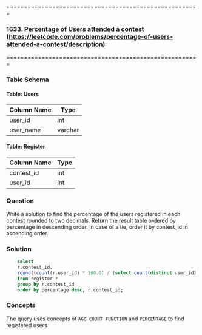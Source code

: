 =======================================================
### 1633. Percentage of Users attended a contest (https://leetcode.com/problems/percentage-of-users-attended-a-contest/description)
=======================================================

### Table Schema

#### Table: Users

| Column Name | Type    |
|-------------|---------|
| user_id     | int     |
| user_name   | varchar |

#### Table: Register

| Column Name | Type    |
|-------------|---------|
| contest_id  | int     |
| user_id     | int     |

### Question

Write a solution to find the percentage of the users registered in each contest rounded to two decimals.
Return the result table ordered by percentage in descending order. In case of a tie, order it by contest_id in ascending order.

### Solution

```sql
    select 
    r.contest_id, 
    round((count(r.user_id) * 100.0) / (select count(distinct user_id) from users), 2) as percentage
    from register r
    group by r.contest_id
    order by percentage desc, r.contest_id;
```

### Concepts

The query uses concepts of `AGG COUNT FUNCTION` and `PERCENTAGE` to find registered users
